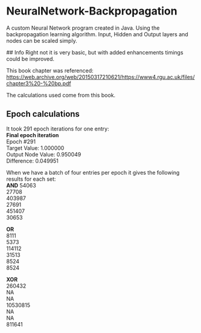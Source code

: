 # NeuralNetwork-Backpropagation
A custom Neural Network program created in Java.
Using the backpropagation learning algorithm. Input, Hidden and Output layers and nodes can be scaled simply.

## Info
Right not it is very basic, but with added enhancements timings could be improved.

This book chapter was referenced:  
https://web.archive.org/web/20150317210621/https://www4.rgu.ac.uk/files/chapter3%20-%20bp.pdf

The calculations used come from this book.

## Epoch calculations
It took 291 epoch iterations for one entry:  
**Final epoch iteration**  
Epoch #291  
Target Value:       1.000000  
Output Node Value:  0.950049  
Difference:     0.049951  

When we have a batch of four entries per epoch it gives the following results for each set:  
**AND** 
54063  
27708  
403987   
27691  
451407  
30653  

**OR**  
8111  
5373  
114112  
31513  
8524  
8524  
 
**XOR**  
260432  
NA  
NA  
10530815  
NA  
NA  
811641  
